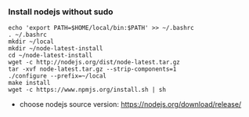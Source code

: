 ### Install nodejs without sudo
```
echo 'export PATH=$HOME/local/bin:$PATH' >> ~/.bashrc
. ~/.bashrc
mkdir ~/local
mkdir ~/node-latest-install
cd ~/node-latest-install
wget -c http://nodejs.org/dist/node-latest.tar.gz
tar -xvf node-latest.tar.gz --strip-components=1
./configure --prefix=~/local
make install 
wget -c https://www.npmjs.org/install.sh | sh
```

- choose nodejs source version: https://nodejs.org/download/release/
